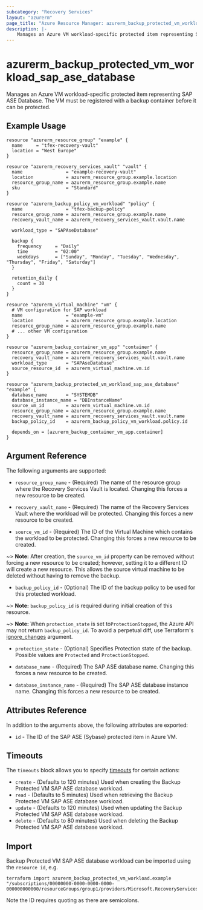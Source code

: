 ```yaml
---
subcategory: "Recovery Services"
layout: "azurerm"
page_title: "Azure Resource Manager: azurerm_backup_protected_vm_workload"
description: |-
    Manages an Azure VM workload-specific protected item representing SAP ASE Database.
---
```


# azurerm_backup_protected_vm_workload_sap_ase_database

Manages an Azure VM workload-specific protected item representing SAP ASE Database. The VM must be registered with a backup container before it can be protected.

## Example Usage

```hcl
resource "azurerm_resource_group" "example" {
  name     = "tfex-recovery-vault"
  location = "West Europe"
}

resource "azurerm_recovery_services_vault" "vault" {
  name                = "example-recovery-vault"
  location            = azurerm_resource_group.example.location
  resource_group_name = azurerm_resource_group.example.name
  sku                 = "Standard"
}

resource "azurerm_backup_policy_vm_workload" "policy" {
  name                = "tfex-backup-policy"
  resource_group_name = azurerm_resource_group.example.name
  recovery_vault_name = azurerm_recovery_services_vault.vault.name

  workload_type = "SAPAseDatabase"

  backup {
    frequency     = "Daily"
    time          = "02:00"
    weekdays      = ["Sunday", "Monday", "Tuesday", "Wednesday", "Thursday", "Friday", "Saturday"]
  }

  retention_daily {
    count = 30
  }
}

resource "azurerm_virtual_machine" "vm" {
  # VM configuration for SAP workload
  name                = "example-vm"
  location            = azurerm_resource_group.example.location
  resource_group_name = azurerm_resource_group.example.name
  # ... other VM configuration
}

resource "azurerm_backup_container_vm_app" "container" {
  resource_group_name = azurerm_resource_group.example.name
  recovery_vault_name = azurerm_recovery_services_vault.vault.name
  workload_type       = "SAPAseDatabase"
  source_resource_id  = azurerm_virtual_machine.vm.id
}

resource "azurerm_backup_protected_vm_workload_sap_ase_database" "example" {
  database_name       = "SYSTEMDB"
  database_instance_name = "DBInstanceName"
  source_vm_id        = azurerm_virtual_machine.vm.id
  resource_group_name = azurerm_resource_group.example.name
  recovery_vault_name = azurerm_recovery_services_vault.vault.name
  backup_policy_id    = azurerm_backup_policy_vm_workload.policy.id

  depends_on = [azurerm_backup_container_vm_app.container]
}
```

## Argument Reference

The following arguments are supported:

* `resource_group_name` - (Required) The name of the resource group where the Recovery Services Vault is located. Changing this forces a new resource to be created.

* `recovery_vault_name` - (Required) The name of the Recovery Services Vault where the workload will be protected. Changing this forces a new resource to be created.

* `source_vm_id` - (Required) The ID of the Virtual Machine which contains the workload to be protected. Changing this forces a new resource to be created.

~> **Note:** After creation, the `source_vm_id` property can be removed without forcing a new resource to be created; however, setting it to a different ID will create a new resource. This allows the source virtual machine to be deleted without having to remove the backup.

* `backup_policy_id` - (Optional) The ID of the backup policy to be used for this protected workload.

~> **Note:** `backup_policy_id` is required during initial creation of this resource.

~> **Note:** When `protection_state` is set to`ProtectionStopped`, the Azure API may not return `backup_policy_id`. To avoid a perpetual diff, use Terraform's [ignore_changes](https://developer.hashicorp.com/terraform/language/meta-arguments/lifecycle#ignore_changes) argument.

* `protection_state` - (Optional) Specifies Protection state of the backup. Possible values are `Protected` and `ProtectionStopped`.

* `database_name` - (Required) The SAP ASE database name. Changing this forces a new resource to be created.

* `database_instance_name` - (Required) The SAP ASE database instance name. Changing this forces a new resource to be created.

## Attributes Reference

In addition to the arguments above, the following attributes are exported:

* `id` - The ID of the SAP ASE (Sybase) protected item in Azure VM.

## Timeouts

The `timeouts` block allows you to specify [timeouts](https://www.terraform.io/language/resources/syntax#operation-timeouts) for certain actions:

* `create` - (Defaults to 120 minutes) Used when creating the Backup Protected VM SAP ASE database workload.
* `read` - (Defaults to 5 minutes) Used when retrieving the Backup Protected VM SAP ASE database workload.
* `update` - (Defaults to 120 minutes) Used when updating the Backup Protected VM SAP ASE database workload.
* `delete` - (Defaults to 80 minutes) Used when deleting the Backup Protected VM SAP ASE database workload.

## Import

Backup Protected VM SAP ASE database workload can be imported using the `resource id`, e.g.

```shell
terraform import azurerm_backup_protected_vm_workload.example "/subscriptions/00000000-0000-0000-0000-000000000000/resourceGroups/group1/providers/Microsoft.RecoveryServices/vaults/vault1/backupFabrics/Azure/protectionContainers/VMAppContainer;compute;group1;vm1/protectedItems/SAPAseDatabase;vm1;SYSTEMDB"
```

Note the ID requires quoting as there are semicolons.
